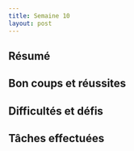 ```yaml
---
title: Semaine 10
layout: post
---
```


## Résumé

## Bon coups et réussites

## Difficultés et défis

## Tâches effectuées

